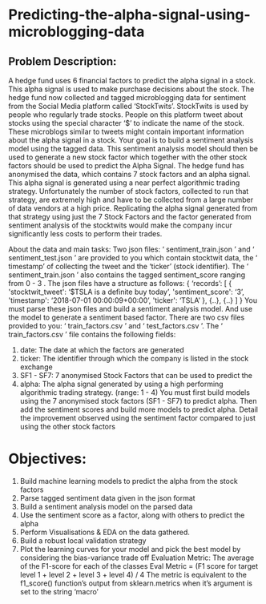 # Predicting-the-alpha-signal-using-microblogging-data


## Problem Description:
A hedge fund uses 6 financial factors to predict the alpha signal in a stock. This
alpha signal is used to make purchase decisions about the stock. The hedge fund
now collected and tagged microblogging data for sentiment from the Social Media
platform called ‘StockTwits’.
StockTwits is used by people who regularly trade stocks. People on this platform
tweet about stocks using the special character ‘$’ to indicate the name of the
stock. These microblogs similar to tweets might contain important information
about the alpha signal in a stock.
Your goal is to build a sentiment analysis model using the tagged data. This
sentiment analysis model should then be used to generate a new stock factor
which together with the other stock factors should be used to predict the Alpha
Signal.
The hedge fund has anonymised the data, which contains 7 stock factors and an
alpha signal. This alpha signal is generated using a near perfect algorithmic trading
strategy. Unfortunately the number of stock factors, collected to run that strategy,
are extremely high and have to be collected from a large number of data vendors
at a high price.
Replicating the alpha signal generated from that strategy using just the 7 Stock
Factors and the factor generated from sentiment analysis of the stocktwits would
make the company incur significantly less costs to perform their trades.

About the data and main tasks:
Two json files: ‘ sentiment_train.json ’ and ‘ sentiment_test.json ’ are provided to
you which contain stocktwit data, the ‘ timestamp’ of collecting the tweet and the
‘ticker’ (stock identifier). The ‘ sentiment_train.json ’ also contains the tagged
sentiment_score ranging from 0 - 3 .
The json files have a structure as follows:
{ ‘records’: [
{
'stocktwit_tweet': ‘$TSLA is a definite buy today’,
'sentiment_score': ‘3’,
'timestamp': ‘2018-07-01 00:00:09+00:00’,
'ticker': ‘TSLA’
},
{..},
{..}
]
}
You must parse these json files and build a sentiment analysis model. And use the
model to generate a sentiment based factor.
There are two csv files provided to you: ‘ train_factors.csv ’ and ‘ test_factors.csv ’.
The ‘ train_factors.csv ’ file contains the following fields:
1. date: The date at which the factors are generated
2. ticker: The identifier through which the company is listed in the stock
exchange
3. SF1 - SF7: 7 anonymised Stock Factors that can be used to predict the
4. alpha: The alpha signal generated by using a high performing
algorithmic trading strategy. (range: 1 - 4)
You must first build models using the 7 anonymised stock factors (SF1 - SF7) to
predict alpha. Then add the sentiment scores and build more models to predict
alpha. Detail the improvement observed using the sentiment factor compared to
just using the other stock factors


# Objectives:
1. Build machine learning models to predict the alpha from
the stock factors
2. Parse tagged sentiment data given in the json format
3. Build a sentiment analysis model on the parsed data
4. Use the sentiment score as a factor, along with others to
predict the alpha
4. Perform Visualisations & EDA on the data gathered.
5. Build a robust local validation strategy
6. Plot the learning curves for your model and pick the best
model by considering the bias-variance trade off
Evaluation Metric:
The average of the F1-score for each of the classes
Eval Metric = (F1 score for target level 1 + level 2 + level 3 + level 4) / 4
The metric is equivalent to the f1_score() function’s output from
sklearn.metrics when it’s argument is set to the string ‘macro’
